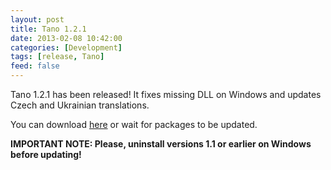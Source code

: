 ```yaml
---
layout: post
title: Tano 1.2.1
date: 2013-02-08 10:42:00
categories: [Development]
tags: [release, Tano]
feed: false
---
```


Tano 1.2.1 has been released! It fixes missing DLL on Windows and updates Czech and Ukrainian translations.

You can download <a href="http://projects.tano.si/player/download" target="_blank">here</a> or wait for packages to be updated.

<strong>IMPORTANT NOTE: Please, uninstall versions 1.1 or earlier on Windows before updating!</strong>